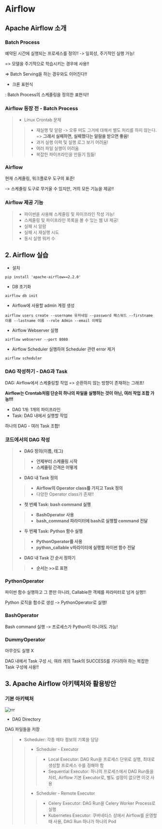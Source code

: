 # Airflow

## Apache Airflow 소개

### Batch Process

예약된 시간에 실행되는 프로세스를 정의!! -> 일회성, 주기적인 실행 가능!

=> 모델을 주기적으로 학습시키는 경우에 사용!!

=> Batch Serving을 하는 경우와도 이어진다!!

* 크론 표현식

: Batch Process의 스케줄링을 정의한 표현식!!

### Airflow 등장 전 - Batch Process

> * Linux Crontab 문제
>> * 재실행 및 알람 -> 오류 떠도 그거에 대해서 별도 처리를 하지 않는다. => **그래서 실패하면, 실패했다는 알람을 받으면 좋음!**
>> * 과거 실행 이력 및 실행 로그 보기 어려움!
>> * 여러 파일 실행이 어려움
>> * 복잡한 파이프라인을 만들기 힘듦!

### Airflow

현재 스케줄링, 워크플로우 도구의 표준!

-> 스케줄링 도구로 무거울 수 있지만, 거의 모든 기능을 제공!!

### Airflow 제공 기능

> * 파이썬을 사용해 스케줄링 및 파이프라인 작성 가능!
> * 스케줄링 및 파이프라인 목록을 볼 수 있는 웹 UI 제공!
> * 실패 시 알람
> * 실패 시 재실행 시도
> * 동시 실행 워커 수

## 2. Airflow 실습

* 설치

```
pip install 'apache-airflow==2.2.0'
```

* DB 초기화

```
airflow db init
```

* Airflow에 사용할 admin 계정 생성

```
airflow users create --username 유저네임 --password 패스워드 --firstname 이름 --lastname 이름 --role Admin --email 이메일
```

* Airflow Webserver 실행

```
airflow webserver --port 8080
```

* Airflow Scheduler 실행하여 Scheduler 관련 error 제거

```
airflow scheduler
```

### DAG 작성하기 - DAG과 Task

DAG: Airflow에서 스케줄링할 작업 => 순환하지 않는 방향이 존재하는 그래프!

**Airflow는 Crontab처럼 단순히 하나의 파일을 실행하는 것이 아닌, 여러 작업 조합 가능!!!**

* DAG 1개: 1개의 파이프라인
* Task: DAG 내에서 실행할 작업

하나의 DAG - 여러 Task 조합!

### 코드에서의 DAG 작성

> * **DAG 정의(이름, 태그)**
>> * **언제부터 스케줄링 시작**
>> * **스케줄링 간격은 어떻게**
> * **DAG 내 Task 정의**
>> * **Airflow의 Operator class를 가지고 Task 정의**
>> * 다양한 Operator class가 존재!!
> * **첫 번째 Task: bash command 실행**
>> * **BashOperator 사용**
>> * **bash_command 파라미터에 bash로 실행할 command 전달**
> * **두 번째 Task: Python 함수 실행**
>> * **PythonOperator를 사용**
>> * **python_callable v파라미터에 실행할 파이썬 함수 전달**
> * **DAG 내 Task 간 순서 정하기**
>> * **순서는 >>로 표현**

### PythonOperator

파이썬 함수 실행하고 그 뿐만 아니라, Callable한 객체를 파라미터로 넘겨 실행!!

Python 로직을 함수로 생성 -> PythonOperator로 실행!

### BashOperator

Bash command 실행 -> 프로세스가 Python이 아니어도 가능!

### DummyOperator

아무것도 실행 X

DAG 내에서 Task 구성 시, 여러 개의 Task의 SUCCESS를 기다려야 하는 복잡한 Task 구성에 사용!!

## 3. Apache Airflow 아키텍처와 활용방안

### 기본 아키텍처

![rrr](https://user-images.githubusercontent.com/59636424/149260654-b3323d37-96fa-43b8-a9b1-4805b8520bc2.PNG)

* DAG Directory

DAG 파일들을 저장

> * Scheduler: 각종 메타 정보의 기록을 담당
>> * Scheduler - Executor
>>> * Local Executor: DAG Run을 프로세스 단위로 실행, 최대로 생성할 프로세스 수를 정해야 함
>>> * Sequential Executor: 하나의 프로세스에서 DAG Run들을 처리, Airflow 기본 Executor로, 별도 설정이 없으면 이것 사용
>> * Scheduler - Remote Executor
>>> * Celery Executor: DAG Run을 Celery Worker Process로 실행
>>> * Kubernetes Executor: 쿠버네티스 상에서 Airflow를 운영할 때 사용, DAG Run 하나가 하나의 Pod

